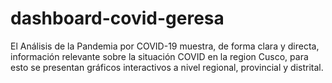 # dashboard-covid-geresa
El Análisis de la Pandemia por COVID-19 muestra, de forma clara y directa, información relevante sobre la situación COVID en la region Cusco, para esto se presentan gráficos interactivos a nivel regional, provincial y distrital.
